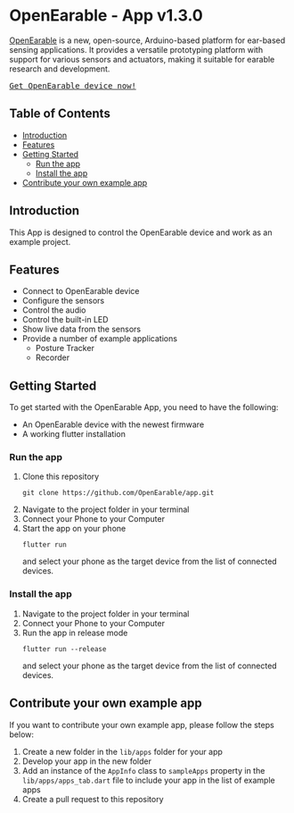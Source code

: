 # OpenEarable - App v1.3.0

[OpenEarable](https://open-earable.teco.edu) is a new, open-source, Arduino-based platform for ear-based sensing applications. It provides a versatile prototyping platform with support for various sensors and actuators, making it suitable for earable research and development.

<kbd> [Get OpenEarable device now!](https://forms.gle/R3LMcqtyKwVH7PZB9) </kbd>

## Table of Contents
- [Introduction](#Introduction)
- [Features](#Features)
- [Getting Started](#getting-started)
    - [Run the app](#run-the-app)
    - [Install the app](#install-the-app)
- [Contribute your own example app](#contribute-your-own-example-app)

## Introduction

This App is designed to control the OpenEarable device and work as an example project.

## Features
- Connect to OpenEarable device
- Configure the sensors
- Control the audio 
- Control the built-in LED
- Show live data from the sensors
- Provide a number of example applications
    - Posture Tracker
    - Recorder

## Getting Started
To get started with the OpenEarable App, you need to have the following:
- An OpenEarable device with the newest firmware
- A working flutter installation

### Run the app
1. Clone this repository
    ```
    git clone https://github.com/OpenEarable/app.git
    ```
2. Navigate to the project folder in your terminal
3. Connect your Phone to your Computer
4. Start the app on your phone
    ```
    flutter run
    ```
    and select your phone as the target device from the list of connected devices.

### Install the app
1. Navigate to the project folder in your terminal
2. Connect your Phone to your Computer
3. Run the app in release mode
    ```
    flutter run --release
    ```
    and select your phone as the target device from the list of connected devices.

## Contribute your own example app
If you want to contribute your own example app, please follow the steps below:
1. Create a new folder in the `lib/apps` folder for your app
2. Develop your app in the new folder
3. Add an instance of the `AppInfo` class to `sampleApps` property in the `lib/apps/apps_tab.dart` file to include your app in the list of example apps
4. Create a pull request to this repository